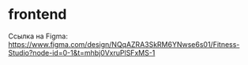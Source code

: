 # frontend

Ссылка на Figma:
https://www.figma.com/design/NQqAZRA3SkRM6YNwse6s01/Fitness-Studio?node-id=0-1&t=mhbj0VxruPlSFxMS-1